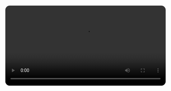<video src="https://raw.githubusercontent.com/XYY-huijiwiki/videos/main/2024-01-01 《守护》首发宣传片.mp4" controls title="2024-01-01 《守护》首发宣传片.mp4" style="width: 100%; height: auto; border-radius: 1em;"></video>

